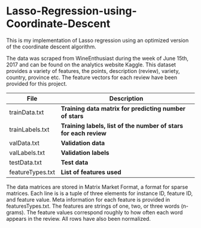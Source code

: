 # Lasso-Regression-using-Coordinate-Descent

This is my implementation of Lasso regression using an optimized version of the coordinate descent algorithm.

The data was scraped from WineEnthusiast during the week of June 15th, 2017 and can be found on the analytics website Kaggle. This dataset provides a variety of features, the points, description (review), variety, country, province etc. The feature vectors for each review have been provided for this project.

File | Description
---- | -----------
trainData.txt | **Training data matrix for predicting number of stars**
trainLabels.txt | **Training labels, list of the number of stars for each review**
valData.txt | **Validation data**
valLabels.txt | **Validation labels**
testData.txt | **Test data**
featureTypes.txt | **List of features used**

The data matrices are stored in Matrix Market Format, a format for sparse matrices. Each line is is a tuple of three elements for instance ID, feature ID, and feature value. Meta information for each feature is provided in featuresTypes.txt. The features are strings of one, two, or three words (n-grams). The feature values correspond roughly to how often each word appears in the review. All rows have also been normalized.
